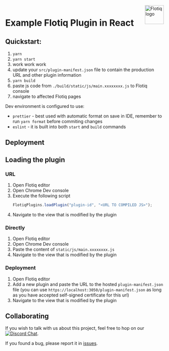 <a href="https://flotiq.com/">
    <img src="https://editor.flotiq.com/fonts/fq-logo.svg" alt="Flotiq logo" title="Flotiq" align="right" height="60" />
</a>

# Example Flotiq Plugin in React

## Quickstart:

1. `yarn`
2. `yarn start`
3. work work work
4. update your `src/plugin-manifest.json` file to contain the production URL and other plugin information
5. `yarn build`
6. paste js code from `./build/static/js/main.xxxxxxxx.js` to Flotiq console
7. navigate to affected Flotiq pages

Dev environment is configured to use:
- `prettier` - best used with automatic format on save in IDE, remember to run `yarn format` before commiting changes
- `eslint` - it is built into both `start` and `build` commands

## Deployment

<!-- TO DO -->

## Loading the plugin

### URL

1. Open Flotiq editor
2. Open Chrome Dev console
3. Execute the following script
   ```javascript
   FlotiqPlugins.loadPlugin("plugin-id", "<URL TO COMPILED JS>");
   ```
4. Navigate to the view that is modified by the plugin

### Directly

1. Open Flotiq editor
2. Open Chrome Dev console
3. Paste the content of `static/js/main.xxxxxxxx.js`
4. Navigate to the view that is modified by the plugin

### Deployment

1. Open Flotiq editor
2. Add a new plugin and paste the URL to the hosted `plugin-manifest.json` file (you can use `https://localhost:3050/plugin-manifest.json` as long as you have accepted self-signed certificate for this url)
3. Navigate to the view that is modified by the plugin

## Collaborating

If you wish to talk with us about this project, feel free to hop on our [![Discord Chat](https://img.shields.io/discord/682699728454025410.svg)](https://discord.gg/FwXcHnX).

If you found a bug, please report it in [issues](https://github.com/flotiq/flotiq-ui-plugin-templates-plain-js/issues).
